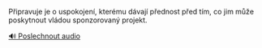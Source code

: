
Připravuje je o uspokojení, kterému dávají přednost před tím, co jim může poskytnout vládou sponzorovaný projekt.

[🔊 Poslechnout audio](/data/7-paragraphs/audio/chapter_128/para_002-Pipravuje-je-o-uspokojen-ktermu-dvaj-pednos.mp3)
